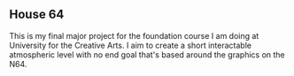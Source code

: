 ## House 64

This is my final major project for the foundation course I am doing at University for the Creative Arts. I aim to create a short interactable atmospheric level with no end goal that's based around the graphics on the N64.